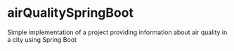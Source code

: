 # airQualitySpringBoot
Simple implementation of a project providing information about air quality in a city using Spring Boot
